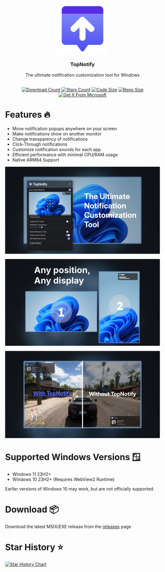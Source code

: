 <a id="readme-top"></a>

<br />
<div align="center">
  <a href="https://github.com/SamsidParty/TopNotify">
    <img src="./TopNotify/src-vite/public/Image/Icon.png" alt="TopNotify Logo" width="160" height="160">
  </a>

  <h3 align="center">TopNotify</h3>
  <p align="center">
    The ultimate notification customization tool for Windows
    <br />
    <br />
  </p>
  <div align="center">

  <a href="">![Download Count](https://img.shields.io/github/downloads/SamsidParty/TopNotify/total.svg?style=for-the-badge)</a>
  <a href="">![Stars Count](https://img.shields.io/github/stars/SamsidParty/TopNotify.svg?style=for-the-badge)</a>
  <a href="">![Code Size](https://img.shields.io/github/languages/code-size/SamsidParty/TopNotify?style=for-the-badge)</a>
  <a href="">![Repo Size](https://img.shields.io/github/repo-size/SamsidParty/TopNotify?style=for-the-badge)</a>
  <a href="https://apps.microsoft.com/detail/9pfmdk0qhkqj?hl=en-US&gl=US">![Get It From Microsoft](https://get.microsoft.com/images/en-us%20dark.svg)</a>
    
  </div>
</div>

# Features 🔥

- Move notification popups anywhere on your screen
- Make notifications show on another monitor
- Change transparency of notifications
- Click-Through notifications
- Customize notification sounds for each app
- Efficient performance with minimal CPU/RAM usage
- Native ARM64 Support

![TopNotify Header](/Docs/Screenshot3.png)

![TopNotify Screenshot](/Docs/Screenshot2.png)

![TopNotify Screenshot](/Docs/Screenshot1.png)

# Supported Windows Versions 🪟

- Windows 11 23H2+
- Windows 10 23H2+ (Requires WebView2 Runtime)

Earlier versions of Windows 10 may work, but are not officially supported.

# Download 📦

Download the latest MSIX/EXE release from the [releases](https://github.com/SamsidParty/TopNotify/releases) page

# Star History ⭐

<a href="https://www.star-history.com/#SamsidParty/TopNotify&Date">
 <picture>
   <source media="(prefers-color-scheme: dark)" srcset="https://api.star-history.com/svg?repos=SamsidParty/TopNotify&type=Date&theme=dark" />
   <source media="(prefers-color-scheme: light)" srcset="https://api.star-history.com/svg?repos=SamsidParty/TopNotify&type=Date" />
   <img alt="Star History Chart" src="https://api.star-history.com/svg?repos=SamsidParty/TopNotify&type=Date" />
 </picture>
</a>
